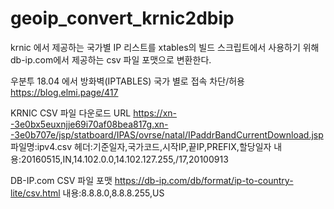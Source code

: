 # geoip_convert_krnic2dbip
krnic 에서 제공하는 국가별 IP 리스트를 xtables의 빌드 스크립트에서 사용하기 위해 db-ip.com에서 제공하는 csv 파일 포맷으로 변환한다.

우분투 18.04 에서 방화벽(IPTABLES) 국가 별로 접속 차단/허용
https://blog.elmi.page/417

KRNIC CSV 파일 다운로드 URL
https://xn--3e0bx5euxnjje69i70af08bea817g.xn--3e0b707e/jsp/statboard/IPAS/ovrse/natal/IPaddrBandCurrentDownload.jsp
파일명:ipv4.csv
헤더:기준일자,국가코드,시작IP,끝IP,PREFIX,할당일자
내용:20160515,IN,14.102.0.0,14.102.127.255,/17,20100913

DB-IP.com CSV 파일 포맷
https://db-ip.com/db/format/ip-to-country-lite/csv.html
내용:8.8.8.0,8.8.8.255,US

